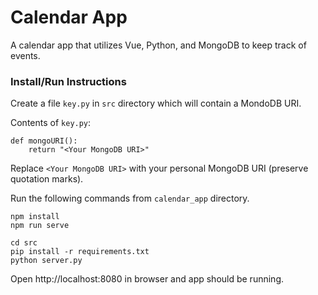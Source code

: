 # Calendar App

A calendar app that utilizes Vue, Python, and MongoDB to keep track of events.

### Install/Run Instructions

Create a file `key.py` in `src` directory  which will contain a MondoDB URI.

Contents of `key.py`:

    def mongoURI():
        return "<Your MongoDB URI>"

Replace `<Your MongoDB URI>` with your personal MongoDB URI (preserve quotation marks).

Run the following commands from `calendar_app` directory.

    npm install
    npm run serve

    cd src
    pip install -r requirements.txt
    python server.py

Open http://localhost:8080 in browser and app should be running.

